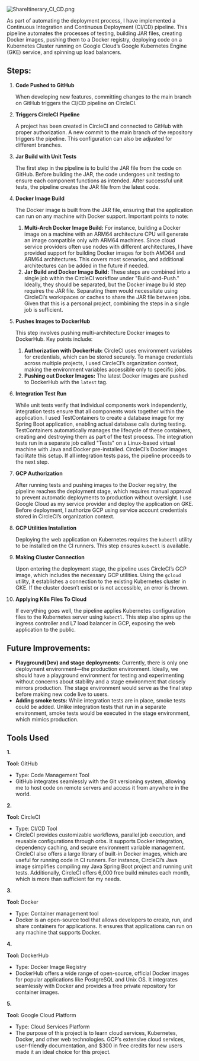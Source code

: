 ![ShareItinerary_CI_CD.png](/documentation/images/ShareItinerary_CI_CD.png)

As part of automating the deployment process, I have implemented a Continuous Integration and Continuous Deployment (CI/CD) pipeline. This pipeline automates the processes of testing, building JAR files, creating Docker images, pushing them to a Docker registry, deploying code on a Kubernetes Cluster running on Google Cloud’s Google Kubernetes Engine (GKE) service, and spinning up load balancers.

## **Steps:**

1. **Code Pushed to GitHub**
    
    When developing new features, committing changes to the main branch on GitHub triggers the CI/CD pipeline on CircleCI.
    
2. **Triggers CircleCI Pipeline**
    
    A project has been created in CircleCI and connected to GitHub with proper authorization. A new commit to the main branch of the repository triggers the pipeline. This configuration can also be adjusted for different branches.
    
3. **Jar Build with Unit Tests**
    
    The first step in the pipeline is to build the JAR file from the code on GitHub. Before building the JAR, the code undergoes unit testing to ensure each component functions as intended. After successful unit tests, the pipeline creates the JAR file from the latest code.
    
4. **Docker Image Build**
    
    The Docker image is built from the JAR file, ensuring that the application can run on any machine with Docker support. Important points to note:
    
    1. **Multi-Arch Docker Image Build:** For instance, building a Docker image on a machine with an ARM64 architecture CPU will generate an image compatible only with ARM64 machines. Since cloud service providers often use nodes with different architectures, I have provided support for building Docker images for both AMD64 and ARM64 architectures. This covers most scenarios, and additional architectures can be added in the future if needed.
    2. **Jar Build and Docker Image Build:** These steps are combined into a single job within the CircleCI workflow under "Build-and-Push." Ideally, they should be separated, but the Docker image build step requires the JAR file. Separating them would necessitate using CircleCI’s workspaces or caches to share the JAR file between jobs. Given that this is a personal project, combining the steps in a single job is sufficient.
5. **Pushes Images to DockerHub**
    
    This step involves pushing multi-architecture Docker images to DockerHub. Key points include:
    
    1. **Authorization with DockerHub:** CircleCI uses environment variables for credentials, which can be stored securely. To manage credentials across multiple projects, I used CircleCI’s organization context, making the environment variables accessible only to specific jobs.
    2. **Pushing out Docker Images:** The latest Docker images are pushed to DockerHub with the `latest` tag.
6. **Integration Test Run**
    
    While unit tests verify that individual components work independently, integration tests ensure that all components work together within the application. I used TestContainers to create a database image for my Spring Boot application, enabling actual database calls during testing. TestContainers automatically manages the lifecycle of these containers, creating and destroying them as part of the test process. The integration tests run in a separate job called "Tests" on a Linux-based virtual machine with Java and Docker pre-installed. CircleCI’s Docker images facilitate this setup. If all integration tests pass, the pipeline proceeds to the next step.
    
7. **GCP Authorization**
    
    After running tests and pushing images to the Docker registry, the pipeline reaches the deployment stage, which requires manual approval to prevent automatic deployments to production without oversight. I use Google Cloud as my service provider and deploy the application on GKE. Before deployment, I authorize GCP using service account credentials stored in CircleCI’s organization context.
    
8. **GCP Utilities Installation**
    
    Deploying the web application on Kubernetes requires the `kubectl` utility to be installed on the CI runners. This step ensures `kubectl` is available.
    
9. **Making Cluster Connection**
    
    Upon entering the deployment stage, the pipeline uses CircleCI’s GCP image, which includes the necessary GCP utilities. Using the `gcloud` utility, it establishes a connection to the existing Kubernetes cluster in GKE. If the cluster doesn’t exist or is not accessible, an error is thrown.
    
10. **Applying K8s Files To Cloud**
    
    If everything goes well, the pipeline applies Kubernetes configuration files to the Kubernetes server using `kubectl`. This step also spins up the ingress controller and L7 load balancer in GCP, exposing the web application to the public.
    

## **Future Improvements:**

- **Playground(Dev) and stage deployments:** Currently, there is only one deployment environment—the production environment. Ideally, we should have a playground environment for testing and experimenting without concerns about stability and a stage environment that closely mirrors production. The stage environment would serve as the final step before making new code live to users.
- **Adding smoke tests:** While integration tests are in place, smoke tests could be added. Unlike integration tests that run in a separate environment, smoke tests would be executed in the stage environment, which mimics production.

## **Tools Used**

**1.**

**Tool:** GitHub

- Type: Code Management Tool
- GitHub integrates seamlessly with the Git versioning system, allowing me to host code on remote servers and access it from anywhere in the world.

**2.**

**Tool:** CircleCI

- Type: CI/CD Tool
- CircleCI provides customizable workflows, parallel job execution, and reusable configurations through orbs. It supports Docker integration, dependency caching, and secure environment variable management. CircleCI also offers a large library of built-in Docker images, which are useful for running code in CI runners. For instance, CircleCI’s Java image simplifies compiling my Java Spring Boot project and running unit tests. Additionally, CircleCI offers 6,000 free build minutes each month, which is more than sufficient for my needs.

**3.**

**Tool:** Docker

- Type: Container management tool
- Docker is an open-source tool that allows developers to create, run, and share containers for applications. It ensures that applications can run on any machine that supports Docker.

**4.**

**Tool:** DockerHub

- Type: Docker Image Registry
- DockerHub offers a wide range of open-source, official Docker images for popular applications like PostgreSQL and Unix OS. It integrates seamlessly with Docker and provides a free private repository for container images.

**5.**

**Tool:** Google Cloud Platform

- Type: Cloud Services Platform
- The purpose of this project is to learn cloud services, Kubernetes, Docker, and other web technologies. GCP’s extensive cloud services, user-friendly documentation, and $300 in free credits for new users made it an ideal choice for this project.